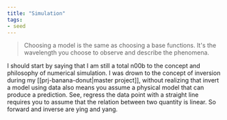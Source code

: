 ```yaml
---
title: "Simulation"
tags:
- seed
---
```


> Choosing a model is the same as choosing a base functions. It's the wavelength you choose to observe and describe the phenomena.

I should start by saying that I am still a total n00b to the concept and philosophy of numerical simulation. I was drown to the concept of inversion during my [[prj-banana-donut|master project]], without realizing that invert a model using data also means you assume a physical model that can produce a prediction. See, regress the data point with a straight line requires you to assume that the relation between two quantity is linear. So forward and inverse are ying and yang.